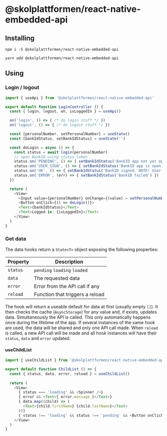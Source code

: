# @skolplattformen/react-native-embedded-api

## Installing

```npm i -S @skolplattformen/react-native-embedded-api```

```yarn add @skolplattformen/react-native-embedded-api```

## Using

### Login / logout

```javascript
import { useApi } from '@skolplattformen/react-native-embedded-api'

export default function LoginController () {
  const { login, logout, on, isLoggedIn } = useApi()

  on('login', () => { /* do login stuff */ })
  on('logout', () => { /* do logout stuff */ })

  const [personalNumber, setPersonalNumber] = useState()
  const [bankIdStatus, setBankIdStatus] = useState('')

  const doLogin = async () => {
    const status = await login(personalNumber)
    // open BankID using status.token
    status.on('PENDING', () => { setBankIdStatus('BankID app not yet opened') })
    status.on('USER_SIGN', () => { setBankIdStatus('BankID app is open') })
    status.on('OK', () => { setBankIdStatus('BankID signed. NOTE! User is NOT yet logged in!') })
    status.on('ERROR', (err) => { setBankIdStatus('BankID failed') })
  })

  return (
    <View>
      <Input value={personalNumber} onChange={(value) = setPersonalNumber(value)} />
      <Button onClick={() => doLogin()}>
      <Text>{bankIdStatus}</Text>
      <Text>Logged in: {isLoggedIn}</Text>
    </View>
  )
}
```

### Get data

The data hooks return a `State<T>` object exposing the following properties:

| Property | Description                      |
|----------|----------------------------------|
| `status` | `pending` `loading` `loaded`     |
| `data`   | The requested data               |
| `error`  | Error from the API call if any   |
| `reload` | Function that triggers a reload  |

The hook will return a useable default for data at first (usually empty `[]`).
It then checks the cache (`AsyncStorage`) for any value and, if exists, updates data.
Simultaneously the API is called. This only automatically happens once during the
lifetime of the app. If several instances of the same hook are used, the data will be
shared and only one API call made.
When `reload` is called, a new API call will be made and all hook instances will have
their `status`, `data` and `error` updated.


#### useChildList

```javascript
import { useChildList } from '@skolplattformen/react-native-embedded-api'

export default function ChildList () => {
  const { status, data, error, reload } = useChildList()
  
  return (
    <View>
      { status === 'loading' && <Spinner />}
      { error && <Text>{ error.message }</Text>}
      { data.map((child) => (
        <Text>{child.firstName} {child.lastName}</Text>
      ))}
      { status !== 'loading' && status !== 'pending' && <Button onClick={() => reload()}> }
    </View>
  )
}
```
